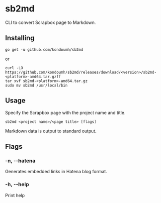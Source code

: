 # sb2md

CLI to convert Scrapbox page to Markdown.

## Installing

```
go get -u github.com/kondoumh/sb2md
```

or 

```
curl -LO https://github.com/kondoumh/sb2md/releases/download/<version>/sb2md-<platform>-amd64.tar.gzff
tar xvf sb2md-<platform>-amd64.tar.gz
sudo mv sb2md /usr/local/bin
```

## Usage

Specify the Scrapbox page with the project name and title.

```
sb2md <project name>/<page title> [flags]
```

Markdown data is output to standard output.

## Flags

### -n, --hatena
Generates embedded links in Hatena blog format.

### -h, --help
Print help

